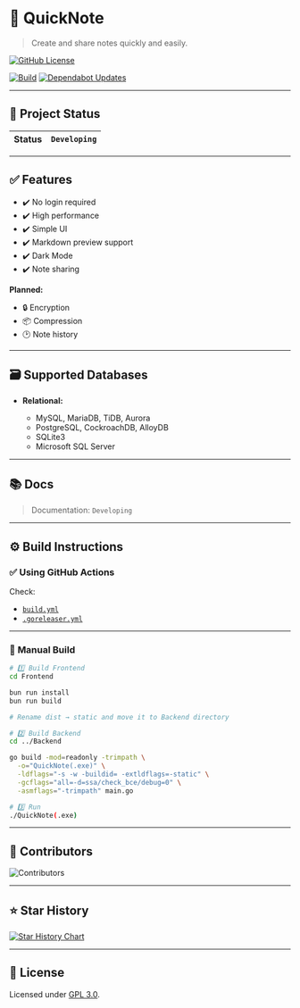 # 📒 **QuickNote**

> Create and share notes quickly and easily.

[![GitHub License](https://img.shields.io/github/license/Sn0wo2/QuickNote)](LICENSE)

[![Build](https://github.com/Sn0wo2/QuickNote/actions/workflows/build.yml/badge.svg)](https://github.com/Sn0wo2/QuickNote/actions/workflows/Build.yml)
[![Dependabot Updates](https://github.com/Sn0wo2/QuickNote/actions/workflows/dependabot/dependabot-updates/badge.svg)](https://github.com/Sn0wo2/QuickNote/actions/workflows/dependabot/dependabot-updates)

---

## 🚀 **Project Status**

| Status | `Developing` |
| ------ | ------------ |

---

## ✅ **Features**

* ✔️ No login required
* ✔️ High performance
* ✔️ Simple UI
* ✔️ Markdown preview support
* ✔️ Dark Mode
* ✔️ Note sharing

**Planned:**

* 🔒 Encryption
* 📦 Compression
* 🕑 Note history

---

## 🗃️ **Supported Databases**

* **Relational:**

    * MySQL, MariaDB, TiDB, Aurora
    * PostgreSQL, CockroachDB, AlloyDB
    * SQLite3
    * Microsoft SQL Server

---

## 📚 **Docs**

> Documentation: `Developing`

---

## ⚙️ **Build Instructions**

### ✅ **Using GitHub Actions**

Check:

* [`build.yml`](https://github.com/Sn0wo2/QuickNote/blob/main/.github/workflows/build.yml)
* [`.goreleaser.yml`](https://github.com/Sn0wo2/QuickNote/blob/main/LICENSE)

---

### 🔧 **Manual Build**

```bash
# 1️⃣ Build Frontend
cd Frontend

bun run install
bun run build

# Rename dist → static and move it to Backend directory

# 2️⃣ Build Backend
cd ../Backend

go build -mod=readonly -trimpath \
  -o="QuickNote(.exe)" \
  -ldflags="-s -w -buildid= -extldflags=-static" \
  -gcflags="all=-d=ssa/check_bce/debug=0" \
  -asmflags="-trimpath" main.go

# 3️⃣ Run
./QuickNote(.exe)
```

---

## 👥 **Contributors**

![Contributors](https://contrib.rocks/image?repo=Sn0wo2/QuickNote)

---

## ⭐ **Star History**

<a href="https://www.star-history.com/#Sn0wo2/QuickNote&Date">
 <picture>
   <source media="(prefers-color-scheme: dark)" srcset="https://api.star-history.com/svg?repos=Sn0wo2/QuickNote&type=Date&theme=dark" />
   <source media="(prefers-color-scheme: light)" srcset="https://api.star-history.com/svg?repos=Sn0wo2/QuickNote&type=Date" />
   <img alt="Star History Chart" src="https://api.star-history.com/svg?repos=Sn0wo2/QuickNote&type=Date" />
 </picture>
</a>

---

## 📄 **License**

Licensed under [GPL 3.0](LICENSE).